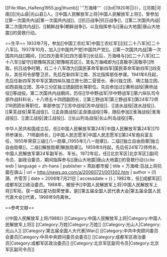 [[File:Wan_Haifeng1955.jpg|thumb]]
'''万海峰'''（{{bd|1920年||}}），[[河南|河南]][[光山县|光山县]]人。[[中国人民解放军上将|中国人民解放军上将]]，曾参加[[第一次国共内战|第一次国共内战]]、[[抗日战争|抗日战争]]、[[第二次国共内战|第二次国共内战]]、[[朝鲜战争|朝鲜战争]]，以及指挥参与[[唐山大地震|唐山大地震]]的营救行动。

==生平==
1933年7月，参加[[中国工农红军|中国工农红军]][[红二十八军|红二十八军]]。1937年10月，加入[[中国共产党|中国共产党]]。[[第一次国共内战|第一次国共内战]]期间，[[红四方面军|红四方面军]]长征后，万海峰与[[红二十八军|红二十八军]]留守[[鄂豫皖苏区|鄂豫皖苏区]]，其名万海峰即为[[高敬亭|高敬亭]]所取。抗日战争时期，红二十八军改为[[国民革命军新四军|国民革命军新四军]]四支队，其任司令部警卫员，先后在新四军江南、苏北指挥部任参谋。1941年6月起，先后任新四军苏中军区第四纵队独立旅七团二营营长、泰兴独立团、靖江独立团、如西县独立团、苏中三分区独立团副团长等职位。先后参加过[[黄桥战役|黄桥战役]]等战役。第二次国共内战期间，历任[[华中野战军|华中野战军]]第六纵队司令部作战科科长，十八师五十四团副团长，[[第三野战军|第三野战军]]第24军72师216团团长等职位，率部参加了[[苏中战役|苏中战役]]、[[涟水战役|涟水战役]]、[[莱芜战役|莱芜战役]]、[[孟良崮战役|孟良崮战役]]等，随后参加[[淮海战役|淮海战役]]、[[渡江战役|渡江战役]]、[[长山列岛战役|长山列岛战役]]等。

中华人民共和国成立后，任[[中国人民解放军第24军|中国人民解放军第24军]]70师参谋长、71师副师长，[[中国人民志愿军|中国人民志愿军]]第24军炮兵室主任，1955年荣获三级[[八一勋章_(1955年)|八一勋章]]，二级[[独立自由勋章|独立自由勋章]]，二级[[解放勋章|解放勋章]]。1959年9月起，先后任24军72师师长，中国人民解放军第24军副军长、军长。1972年后，任[[北京军区|北京军区]]副司令员、副政治委员，期间指挥参与[[唐山大地震|唐山大地震]]的营救行动<ref>{{cite web | language = zh-hans | publisher = 燕赵都市报 | title = 万海峰:百战上将抗震在唐山 | url = http://news.qq.com/a/20060721/001302.htm | author = 闫漪、齐雪芳 | date = 2006年7月21日 | accessdate =  }}</ref>；1982年，任[[成都军区|成都军区]]政治委员。1988年，被授予[[中国人民解放军上将|中国人民解放军上将]]军衔。获一级红星功勋荣誉章，是[[第五届全国人民代表大会|第五届全国人民代表大会]]代表，1998年9月离休。

==参考文献==
<div class="references-small">
<references></references>
</div>
{{中国人民解放军上将/1988}}
[[Category:中国人民解放军上将|Category:中国人民解放军上将]]
[[Category:万姓|Category:万姓]]
[[Category:光山人|Category:光山人]]
[[Category:第五届全国人大代表|Wan]]
[[Category:中共中央顾问委员会委员|Category:中共中央顾问委员会委员]]
[[Category:成都军区政治委员|Category:成都军区政治委员]]
[[Category:北京军区副司令员|Category:北京军区副司令员]]